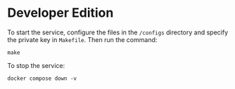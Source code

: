 # Developer Edition

To start the service, configure the files in the `/configs` directory and specify the private key in `Makefile`.
Then run the command:

```shell
make
```

To stop the service:

```shell
docker compose down -v
```
